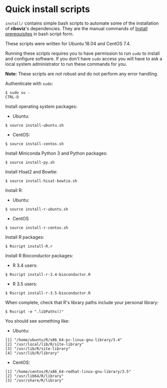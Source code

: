# Quick install scripts

`install/` contains simple bash scripts to automate some of the installation of **riboviz**'s dependencies. They are the manual commands of [Install prerequisites](./install.md) in bash script form.

These scripts were written for Ubuntu 18.04 and CentOS 7.4.

Running these scripts requires you to have permission to run `sudo` to install and configure software. If you don't have `sudo` access you will have to ask a local system administrator to run these commands for you.

**Note:** These scripts are not robust and do not perform any error handling.

Authenticate with `sudo`:

```console
$ sudo su -
CTRL-D
```

Install operating system packages:

* Ubuntu:

```console
$ source install-ubuntu.sh
```

* CentOS:

```console
$ source install-centos.sh
```

Install Miniconda Python 3 and Python packages:

```console
$ source install-py.sh
```

Install Hisat2 and Bowtie:

```console
$ source install-hisat-bowtie.sh
```

Install R:

* Ubuntu:

```console
$ source install-r-ubuntu.sh
```

* CentOS

```console
$ source install-r-centos.sh
```

Install R packages:

```console
$ Rscript install-R.r
```

Install R Bioconductor packages:

* R 3.4 users:

```console
$ Rscript install-r-3.4-bioconductor.R
```

* R 3.5 users:

```console
$ Rscript install-r-3.5-bioconductor.R
```

When complete, check that R's library paths include your personal library:

```console
$ Rscript -e ".libPaths()"
```

You should see something like:

* Ubuntu:

```
[1] "/home/ubuntu/R/x86_64-pc-linux-gnu-library/3.4"
[2] "/usr/local/lib/R/site-library"                 
[3] "/usr/lib/R/site-library"                       
[4] "/usr/lib/R/library"     
```

* CentOS:

```
[1] "/home/centos/R/x86_64-redhat-linux-gnu-library/3.5"
[2] "/usr/lib64/R/library"                              
[3] "/usr/share/R/library"  
```
